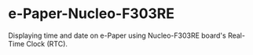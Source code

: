 # e-Paper-Nucleo-F303RE
Displaying time and date on e-Paper using Nucleo-F303RE board's Real-Time Clock (RTC).
